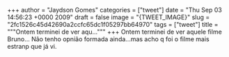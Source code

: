 
+++
author = "Jaydson Gomes"
categories = ["tweet"]
date = "Thu Sep 03 14:56:23 +0000 2009"
draft = false
image = "{TWEET_IMAGE}"
slug = "2fc1526c45d42690a2ccfc65dc1f05297bb64970"
tags = ["tweet"]
title = """Ontem terminei de ver aqu..."""
+++
Ontem terminei de ver aquele filme Bruno... Não tenho opnião formada ainda...mas acho q foi o filme mais estranp que já vi.
